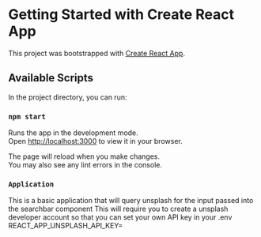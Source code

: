 # Getting Started with Create React App

This project was bootstrapped with [Create React App](https://github.com/facebook/create-react-app).

## Available Scripts

In the project directory, you can run:

### `npm start`

Runs the app in the development mode.\
Open [http://localhost:3000](http://localhost:3000) to view it in your browser.

The page will reload when you make changes.\
You may also see any lint errors in the console.

### `Application`

This is a basic application that will query unsplash for the input passed into the searchbar component
This will require you to create a unsplash developer account so that you can set your own API key in your .env
REACT_APP_UNSPLASH_API_KEY=<YourAPIKey>
